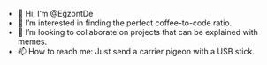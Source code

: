 - 👋 Hi, I’m @EgzontDe
- 👀 I’m interested in finding the perfect coffee-to-code ratio.
- 💞️ I’m looking to collaborate on projects that can be explained with memes.
- 📫 How to reach me: Just send a carrier pigeon with a USB stick.
